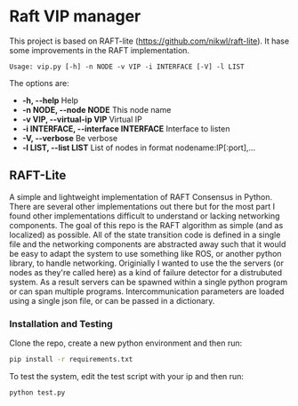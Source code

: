# Raft VIP manager

This project is based on RAFT-lite (https://github.com/nikwl/raft-lite). It hase some improvements in the RAFT implementation.

`Usage: vip.py [-h] -n NODE -v VIP -i INTERFACE [-V] -l LIST`

The options are:
 - **-h, --help**                   Help
 -  **-n NODE, --node NODE**        This node name
 -  **-v VIP, --virtual-ip VIP**    Virtual IP
 -  **-i INTERFACE, --interface INTERFACE** Interface to listen
 -  **-V, --verbose**               Be verbose
 -  **-l LIST, --list LIST**        List of nodes in format nodename:IP[:port],...

## RAFT-Lite
A simple and lightweight implementation of RAFT Consensus in Python. There are several other implementations out there but for the most part I found other implementations difficult to understand or lacking networking components. The goal of this repo is the RAFT algorithm as simple (and as localized) as possible. All of the state transition code is defined in a single file and the networking components are abstracted away such that it would be easy to adapt the system to use something like ROS, or another python library, to handle networking. Originially I wanted to use the the servers (or nodes as they're called here) as a kind of failure detector for a distrubuted system. As a result servers can be spawned within a single python program or can span multiple programs. Intercommunication parameters are loaded using a single json file, or can be passed in a dictionary.

### Installation and Testing
Clone the repo, create a new python environment and then run:
```bash
pip install -r requirements.txt
```

To test the system, edit the test script with your ip and then run:
```bash 
python test.py
```

